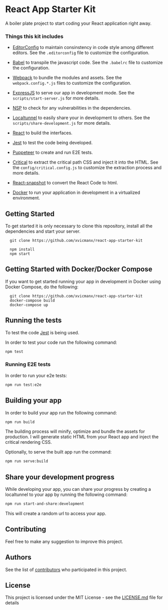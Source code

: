 # React App Starter Kit

A boiler plate project to start coding your React application right away.

### Things this kit includes

* [EditorConfig](http://editorconfig.org/) to maintain consinstency in code style among different editors. See the `.editorconfig` file to customize the configuration.

* [Babel](https://babeljs.io/) to transpile the javascript code. See the `.babelrc` file to customize the configuration.

* [Webpack](https://webpack.js.org/) to bundle the modules and assets. See the `webpack.config.*.js` files to customize the configuration.

* [ExpressJS](https://expressjs.com/) to serve our app in development mode. See the `scripts/start-server.js` for more details.

* [NSP](https://nodesecurity.io/) to check for any vulnerabilities in the dependencies.


* [Localtunnel](https://github.com/localtunnel/localtunnel) to easily share your in development to others.
See the `scripts/share-development.js` for more details.

* [React](https://reactjs.org/) to build the interfaces.

* [Jest](https://facebook.github.io/jest/) to test the code being developed.

* [Puppeteer](https://github.com/GoogleChrome/puppeteer) to create and run E2E tests.

* [Critical](https://github.com/addyosmani/critical) to extract the critical path CSS  and inject it into  the HTML. See the `config/critical.config.js` to customize the extraction process and more details.

* [React-snapshot](https://github.com/geelen/react-snapshot) to convert the React Code to html.

* [Docker](https://www.docker.com/) to run your application in development in a virtualized environment.



## Getting Started

To get started it is only necessary to clone this repository, install all the dependencies and start your server.

```
  git clone https://github.com/xvicmanx/react-app-starter-kit

  npm install
  npm start
```


## Getting Started with Docker/Docker Compose

If you want to get started running your app in development in Docker using Docker Compose, do the following:

```
  git clone https://github.com/xvicmanx/react-app-starter-kit
  docker-compose build
  docker-compose up
```

## Running the tests

To test the code [Jest](https://facebook.github.io/jest/) is being used.

In order to test your code run the following command: 
```bash
npm test
```

### Running E2E tests
  In order to run your e2e tests: 
  ```bash
  npm run test:e2e
  ```


## Building your app

In order to build your app run the following command: 
```bash
npm run build
```

The building process will minify, optimize and bundle the assets for production. I will generate static HTML from your React app and inject the critical rendering CSS.

Optionally, to serve the built app run the command: 
```bash
npm run serve:build
```

## Share your development progress

While developing your app, you can share your progress by creating a localtunnel to your app by running the following command: 
```bash
npm run start-and-share:development
```

This will create a random url to access your app.


## Contributing

Feel free to make any suggestion to improve this project.


## Authors

See the list of [contributors](https://github.com/xvicmanx/react-app-starter-kit/contributors) who participated in this project.

## License

This project is licensed under the MIT License - see the [LICENSE.md](LICENSE.md) file for details
